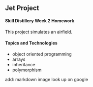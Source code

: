 ## Jet Project

#### Skill Distillery Week 2 Homework

This project simulates an airfield.

#### Topics and Technologies

* object oriented programming
* arrays
* inheritance
* polymorphism

add:
markdown image look up on google
